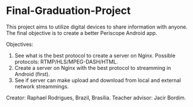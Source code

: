 # Final-Graduation-Project

This project aims to utilize digital devices to share information with anyone. The final objective is to create a better Periscope Android app. 

Objectives:

1) See what is the best protocol to create a server on Nginx. Possible protocols: RTMP/HLS/MPEG-DASH/HTML.
2) Create a server on Nginx with the best protocol to streamming in Android (first). 
3) See if server can make upload and download from local and external network streammings.

Creator: Raphael Rodrigues, Brazil, Brasília. 
Teacher advisor: Jacir Bordim.

